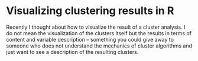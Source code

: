 # Visualizing clustering results in R
Recently I thought about how to visualize the result of a cluster analysis. I do not mean the visualization of the clusters itself but the results in terms of content and variable description – something you could give away to someone who does not understand the mechanics of cluster algorithms and just want to see a description of the resulting clusters. 

